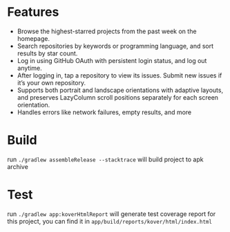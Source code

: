 # Features
- Browse the highest-starred projects from the past week on the homepage.
- Search repositories by keywords or programming language, and sort results by star count.
- Log in using GitHub OAuth with persistent login status, and log out anytime.
- After logging in, tap a repository to view its issues. Submit new issues if it’s your own repository.
- Supports both portrait and landscape orientations with adaptive layouts, and preserves LazyColumn scroll positions separately for each screen orientation.
- Handles errors like network failures, empty results, and more

# Build
run `./gradlew assembleRelease --stacktrace` will build project to apk archive

# Test
run `./gradlew app:koverHtmlReport` will generate test coverage report for this project, you can find it in `app/build/reports/kover/html/index.html`